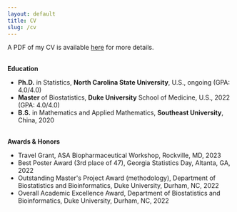 ```yaml
---
layout: default
title: CV
slug: /cv
---
```

<p>  
   A PDF of my CV is available <a href="https://drive.google.com/file/d/1fWT5WNnBpqIcPXy0rGmVVk6eUGiyzW8t/view?usp=sharing" target="_blank">here</a> for more details.
</p>

<br>
<b> Education </b>
<p>
<ul>
   <li> <b>Ph.D.</b> in Statistics, <b>North Carolina State University</b>, U.S., ongoing (GPA: 4.0/4.0)</li>
   <li> <b>Master</b> of Biostatistics, <b>Duke University</b> School of Medicine, U.S., 2022 (GPA: 4.0/4.0)</li>
   <li> <b>B.S.</b> in Mathematics and Applied Mathematics, <b>Southeast University</b>, China, 2020</li>
</ul>
</p>

<br>
<b> Awards & Honors </b>
<p>
<ul>
   <li> Travel Grant, ASA Biopharmaceutical Workshop, Rockville, MD, 2023</li>
   <li> Best Poster Award (3rd place of 47), Georgia Statistics Day, Altanta, GA, 2022</li>
   <li> Outstanding Master's Project Award (methodology), Department of Biostatistics and Bioinformatics, Duke University, Durham, NC, 2022</li>
   <li> Overall Academic Excellence Award, Department of Biostatistics and Bioinformatics, Duke University, Durham, NC, 2022</li>
</ul>
</p>

<br />
